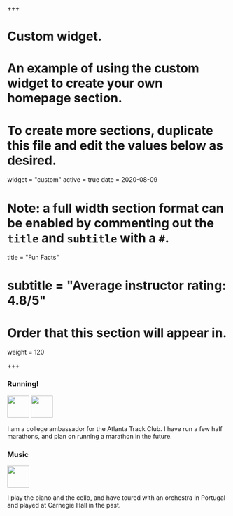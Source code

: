 +++
# Custom widget.
# An example of using the custom widget to create your own homepage section.
# To create more sections, duplicate this file and edit the values below as desired.
widget = "custom"
active = true
date = 2020-08-09

# Note: a full width section format can be enabled by commenting out the `title` and `subtitle` with a `#`.
title = "Fun Facts"
# subtitle = "Average instructor rating: 4.8/5"

# Order that this section will appear in.
weight = 120

+++

### Running!
<img src="https://github.com/user-attachments/assets/bfb296df-af4a-42be-a5c6-23c8b3ab7cd4" width="50">

<img src="https://github.com/user-attachments/assets/62aecdfe-703d-40db-9e71-b14fa94b6cf4" width="50">

I am a college ambassador for the Atlanta Track Club. I have run a few half marathons, and plan on running a marathon in the future.



### Music
<img src="https://github.com/user-attachments/assets/1078e768-06f2-4d13-86ab-e6413668fe85" width="50">

I play the piano and the cello, and have toured with an orchestra in Portugal and played at Carnegie Hall in the past. 

